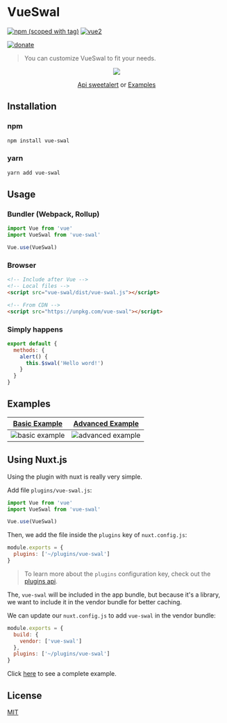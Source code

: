 # VueSwal

[![npm (scoped with tag)](https://img.shields.io/npm/v/vue-swal/latest.svg?style=flat-square)](https://npmjs.com/package/vue-swal)
[![vue2](https://img.shields.io/badge/vue-2.x-brightgreen.svg)](https://vuejs.org/)
<!--
[![npm](https://img.shields.io/npm/dt/vue-swal.svg?style=flat-square)](https://npmjs.com/package/vue-swal)
[![CircleCI](https://img.shields.io/circleci/project/github/anteriovieira/vue-swal.svg?style=flat-square)](https://circleci.com/gh/anteriovieira/vue-swal)
[![Codecov](https://img.shields.io/codecov/c/github/anteriovieira/vue-swal.svg?style=flat-square)](https://codecov.io/gh/anteriovieira/vue-swal)
-->
[![donate](https://img.shields.io/badge/donate-%E2%99%A5-ff5f5f.svg)](https://patreon.com/anteriovieira)

> You can customize VueSwal to fit your needs.

<p align="center">
  <a href="https://www.npmjs.com/package/vue-swal" target="_blank"><img src="https://sweetalert.js.org/assets/images/modal-examples.png"></a>
</p>

<p align="center">
  <a href="https://sweetalert.js.org/guides/#getting-started" target="_blank">Api sweetalert</a> or 
  <a href="#examples" target="_blank">Examples</a>
</p>

## Installation

### npm

```bash
npm install vue-swal
```

### yarn

```bash
yarn add vue-swal
```

## Usage

### Bundler (Webpack, Rollup)

```js
import Vue from 'vue'
import VueSwal from 'vue-swal'

Vue.use(VueSwal)
```

### Browser

```html
<!-- Include after Vue -->
<!-- Local files -->
<script src="vue-swal/dist/vue-swal.js"></script>

<!-- From CDN -->
<script src="https://unpkg.com/vue-swal"></script>
```

### Simply happens

```js
export default {
  methods: {
    alert() {
      this.$swal('Hello word!')
    }
  }
}
```

## Examples

|[Basic Example](https://jsfiddle.net/anteriovieira/xkkbfL3L/1800) | [Advanced Example](https://jsfiddle.net/anteriovieira/8nawdjs7) |
|--------|-------------|
|![basic example](https://raw.githubusercontent.com/anteriovieira/vue-swal/master/media/basic-example.gif#1) | ![advanced example](https://raw.githubusercontent.com/anteriovieira/vue-swal/master/media/advanced-example.gif#1)

## Using Nuxt.js

Using the plugin with nuxt is really very simple.

Add file `plugins/vue-swal.js`:

```js
import Vue from 'vue'
import VueSwal from 'vue-swal'

Vue.use(VueSwal)
```

Then, we add the file inside the `plugins` key of `nuxt.config.js`:

```js
module.exports = {
  plugins: ['~/plugins/vue-swal']
}
```

> To learn more about the `plugins` configuration key, check out the [plugins api](/api/configuration-plugins).

The, `vue-swal` will be included in the app bundle, but because it's a library, we want to include it in the vendor bundle for better caching.

We can update our `nuxt.config.js` to add `vue-swal` in the vendor bundle:

```js
module.exports = {
  build: {
    vendor: ['vue-swal']
  },
  plugins: ['~/plugins/vue-swal']
}
```

Click [here](https://github.com/anteriovieira/vue-swal-ssr-app) to see a complete example.

## License

[MIT](http://opensource.org/licenses/MIT)
